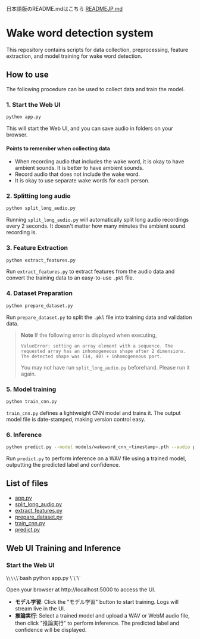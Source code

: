 日本語版のREADME.mdはこちら [READMEJP.md](./READMEJP.md)
# Wake word detection system

This repository contains scripts for data collection, preprocessing, feature extraction, and model training for wake word detection.

## How to use

The following procedure can be used to collect data and train the model.

### 1. Start the Web UI

```bash
python app.py
```
This will start the Web UI, and you can save audio in folders on your browser.

#### Points to remember when collecting data

- When recording audio that includes the wake word, it is okay to have ambient sounds. It is better to have ambient sounds.
- Record audio that does not include the wake word.
- It is okay to use separate wake words for each person.

### 2. Splitting long audio

```bash
python split_long_audio.py
```

Running `split_long_audio.py` will automatically split long audio recordings every 2 seconds. It doesn't matter how many minutes the ambient sound recording is.

### 3. Feature Extraction

```bash
python extract_features.py
```

Run `extract_features.py` to extract features from the audio data and convert the training data to an easy-to-use `.pkl` file.

### 4. Dataset Preparation

```bash
python prepare_dataset.py
```

Run `prepare_dataset.py` to split the `.pkl` file into training data and validation data.

> **Note**
> If the following error is displayed when executing,
> ```text
> ValueError: setting an array element with a sequence. The requested array has an inhomogeneous shape after 2 dimensions. The detected shape was (14, 40) + inhomogeneous part.
> ```
> You may not have run `split_long_audio.py` beforehand. Please run it again.

### 5. Model training

```bash
python train_cnn.py
```

`train_cnn.py` defines a lightweight CNN model and trains it. The output model file is date-stamped, making version control easy.

### 6. Inference

```bash
python predict.py --model models/wakeword_cnn_<timestamp>.pth --audio path/to/audio.wav
```

Run `predict.py` to perform inference on a WAV file using a trained model, outputting the predicted label and confidence.

## List of files

- [app.py](./app.py)
- [split_long_audio.py](./split_long_audio.py)
- [extract_features.py](./extract_features.py)
- [prepare_dataset.py](./prepare_dataset.py)
- [train_cnn.py](./train_cnn.py)
- [predict.py](./predict.py)


## Web UI Training and Inference

### Start the Web UI

\\`\\\`\\\`bash
python app.py
\\\`\\\`\\\`

Open your browser at http://localhost:5000 to access the UI.

- **モデル学習**: Click the "モデル学習" button to start training. Logs will stream live in the UI.
- **推論実行**: Select a trained model and upload a WAV or WebM audio file, then click "推論実行" to perform inference. The predicted label and confidence will be displayed.


